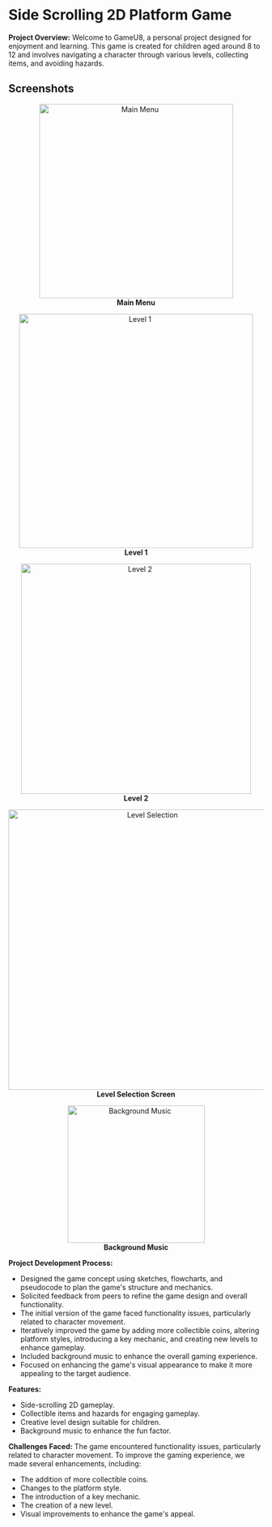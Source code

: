 # Side Scrolling 2D Platform Game

**Project Overview:**
Welcome to GameU8, a personal project designed for enjoyment and learning. This game is created for children aged around 8 to 12 and involves navigating a character through various levels, collecting items, and avoiding hazards.

## Screenshots
<p align="center">
  <img width="383" alt="Main Menu" src="https://github.com/user-attachments/assets/7f70615f-8537-475d-bf89-69c59e5c1630" /><br>
  <b>Main Menu</b>
</p>

<p align="center">
  <img width="462" alt="Level 1" src="https://github.com/user-attachments/assets/6cbf7200-9cfe-43c5-b611-f32a06d5084e" /><br>
  <b>Level 1</b>
</p>

<p align="center">
  <img width="454" alt="Level 2" src="https://github.com/user-attachments/assets/c41a6f46-dee5-4ea4-aa06-1da38e7986f3" /><br>
  <b>Level 2</b>
</p>

<p align="center">
  <img width="553" alt="Level Selection" src="https://github.com/user-attachments/assets/ffcb218b-d0ad-44a2-956c-bee9bb90735b" /><br>
  <b>Level Selection Screen</b>
</p>

<p align="center">
  <img width="271" alt="Background Music" src="https://github.com/user-attachments/assets/74a2fe21-1f3d-4d49-a2d1-0670ce21050d" /><br>
  <b>Background Music</b>
</p>

**Project Development Process:**
- Designed the game concept using sketches, flowcharts, and pseudocode to plan the game's structure and mechanics.
- Solicited feedback from peers to refine the game design and overall functionality.
- The initial version of the game faced functionality issues, particularly related to character movement.
- Iteratively improved the game by adding more collectible coins, altering platform styles, introducing a key mechanic, and creating new levels to enhance gameplay.
- Included background music to enhance the overall gaming experience.
- Focused on enhancing the game's visual appearance to make it more appealing to the target audience.

**Features:**
- Side-scrolling 2D gameplay.
- Collectible items and hazards for engaging gameplay.
- Creative level design suitable for children.
- Background music to enhance the fun factor.

**Challenges Faced:**
The game encountered functionality issues, particularly related to character movement. To improve the gaming experience, we made several enhancements, including:
- The addition of more collectible coins.
- Changes to the platform style.
- The introduction of a key mechanic.
- The creation of a new level.
- Visual improvements to enhance the game's appeal.
  
